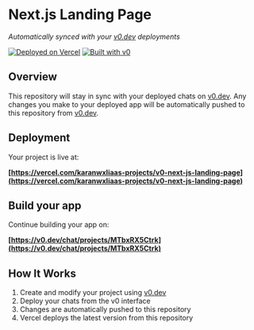# Next.js Landing Page

*Automatically synced with your [v0.dev](https://v0.dev) deployments*

[![Deployed on Vercel](https://img.shields.io/badge/Deployed%20on-Vercel-black?style=for-the-badge&logo=vercel)](https://vercel.com/karanwxliaas-projects/v0-next-js-landing-page)
[![Built with v0](https://img.shields.io/badge/Built%20with-v0.dev-black?style=for-the-badge)](https://v0.dev/chat/projects/MTbxRX5Ctrk)

## Overview

This repository will stay in sync with your deployed chats on [v0.dev](https://v0.dev).
Any changes you make to your deployed app will be automatically pushed to this repository from [v0.dev](https://v0.dev).

## Deployment

Your project is live at:

**[https://vercel.com/karanwxliaas-projects/v0-next-js-landing-page](https://vercel.com/karanwxliaas-projects/v0-next-js-landing-page)**

## Build your app

Continue building your app on:

**[https://v0.dev/chat/projects/MTbxRX5Ctrk](https://v0.dev/chat/projects/MTbxRX5Ctrk)**

## How It Works

1. Create and modify your project using [v0.dev](https://v0.dev)
2. Deploy your chats from the v0 interface
3. Changes are automatically pushed to this repository
4. Vercel deploys the latest version from this repository
